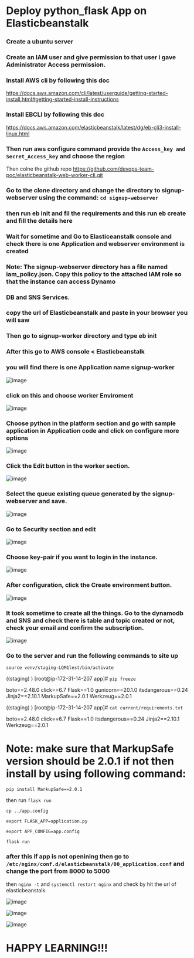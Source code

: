 # Deploy python_flask App on Elasticbeanstalk

### Create a ubuntu server

### Create an IAM user and give permission to that user i gave Administrator Access permission.

### Install AWS cli by following this doc

https://docs.aws.amazon.com/cli/latest/userguide/getting-started-install.html#getting-started-install-instructions

### Install EBCLI by following this doc

https://docs.aws.amazon.com/elasticbeanstalk/latest/dg/eb-cli3-install-linux.html

### Then run aws configure command provide the ``` Access_key and Secret_Access_key ```  and choose the region

Then colne the github repo https://github.com/devops-team-poc/elasticbeanstalk-web-worker-cli.git 

### Go to the clone directory and change the directory to signup-webserver using the command: ```cd signup-webserver``` 

### then run eb init and fil the requirements and this run eb create and fill the details here

### Wait for sometime and Go to Elasticeanstalk console and check there is one Application and webserver environment is created 

### Note: The signup-webserver directory has a file named iam_policy.json. Copy this policy to the attached IAM role so that the instance can access Dynamo

### DB and SNS Services.

### copy the url of Elasticbeanstalk and paste in your browser you will saw 

### Then go to signup-worker directory and type eb init 

### After this go to AWS console < Elasticbeanstalk 

### you will find there is one Application name signup-worker 

![image](https://user-images.githubusercontent.com/85988020/175870531-15cd5c20-598e-42e6-ac6d-9d89fd38828b.png)

### click on this and choose worker Enviroment

![image](https://user-images.githubusercontent.com/85988020/175870766-dd590f13-d1a8-47a2-a75d-05ca6c454f4e.png)

### Choose python in the platform section and go with sample application in Application code and click on configure more options

![image](https://user-images.githubusercontent.com/85988020/175871067-d30d4860-27fa-4cef-a654-a42226a6c039.png)

###  Click the Edit button in the worker section.
 
 ![image](https://user-images.githubusercontent.com/85988020/175871700-fa612712-5d52-4678-955b-a274df9b9b17.png)

### Select the queue existing queue generated by the signup-webserver and save.

![image](https://user-images.githubusercontent.com/85988020/175871909-ca584d40-dc09-4491-a3b3-2f918620d427.png)

### Go to Security section and edit 

![image](https://user-images.githubusercontent.com/85988020/175872030-bbaf6dec-2234-4826-b304-beb212278b5c.png)

### Choose key-pair if you want to login in the instance.

![image](https://user-images.githubusercontent.com/85988020/175872191-dd5dcd70-c098-438e-81cb-eaa74a9aa3b3.png)

### After configuration, click the Create environment button.

![image](https://user-images.githubusercontent.com/85988020/175874769-9db2b0bd-7998-4088-a802-617a0dcc5748.png)

### It took sometime to create all the things. Go to the dynamodb and SNS and check there is table and topic created or not, check your email and confirm the subscription.

![image](https://user-images.githubusercontent.com/85988020/175939556-3d25c3ef-2a51-490b-8d85-a180be9ee042.png)

### Go to the server and run the following commands to site up

``` source venv/staging-LQM1lest/bin/activate ```

((staging) ) [root@ip-172-31-14-207 app]# ``` pip freeze ```

boto==2.48.0
click==6.7
Flask==1.0
gunicorn==20.1.0
itsdangerous==0.24
Jinja2==2.10.1
MarkupSafe==2.0.1
Werkzeug==2.0.1

((staging) ) [root@ip-172-31-14-207 app]# ``` cat current/requirements.txt ```

boto==2.48.0
click==6.7
Flask==1.0
itsdangerous==0.24
Jinja2==2.10.1
Werkzeug==2.0.1

# Note: make sure that MarkupSafe version should be 2.0.1 if not then install by using following command: 

``` pip install MarkupSafe==2.0.1 ```

then run ``` flask run ```

``` cp ../app.config ```

```export FLASK_APP=application.py ```

``` export APP_CONFIG=app.config ```

``` flask run ```

### after this if app is not openining then go to ``` /etc/nginx/conf.d/elasticbeanstalk/00_application.conf ``` and change the port from 8000 to 5000 

then ``` nginx -t ```  and ``` systemctl restart nginx ``` and check by hit the url of elasticbeanstalk.

![image](https://user-images.githubusercontent.com/85988020/175936927-16dc14dc-a606-4993-8dfd-0218f4d8106f.png)

![image](https://user-images.githubusercontent.com/85988020/175937058-80f1a31b-926f-4a00-b930-b76363002db7.png)

![image](https://user-images.githubusercontent.com/85988020/175937213-f297de9d-d322-4b95-a0e7-fc6aef96db66.png)


# HAPPY LEARNING!!!





